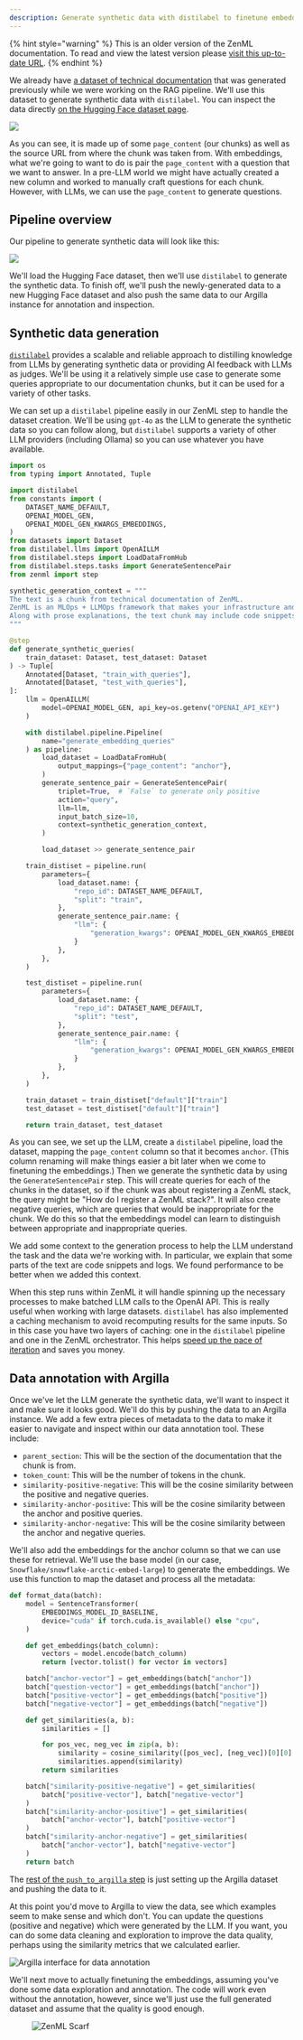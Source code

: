 ```yaml
---
description: Generate synthetic data with distilabel to finetune embeddings.
---
```


{% hint style="warning" %}
This is an older version of the ZenML documentation. To read and view the latest version please [visit this up-to-date URL](https://docs.zenml.io).
{% endhint %}


We already have [a dataset of technical documentation](https://huggingface.co/datasets/zenml/rag_qa_embedding_questions_0_60_0) that was generated
previously while we were working on the RAG pipeline. We'll use this dataset
to generate synthetic data with `distilabel`. You can inspect the data directly
[on the Hugging Face dataset page](https://huggingface.co/datasets/zenml/rag_qa_embedding_questions_0_60_0).

![](../../../.gitbook/assets/rag-dataset-hf.png)

As you can see, it is made up of some `page_content` (our chunks) as well as the
source URL from where the chunk was taken from. With embeddings, what we're
going to want to do is pair the `page_content` with a question that we want to
answer. In a pre-LLM world we might have actually created a new column and
worked to manually craft questions for each chunk. However, with LLMs, we can
use the `page_content` to generate questions.

## Pipeline overview

Our pipeline to generate synthetic data will look like this:

![](../../../.gitbook/assets/rag-synthetic-data-pipeline.png)

We'll load the Hugging Face dataset, then we'll use `distilabel` to generate the
synthetic data. To finish off, we'll push the newly-generated data to a new
Hugging Face dataset and also push the same data to our Argilla instance for
annotation and inspection.

## Synthetic data generation

[`distilabel`](https://github.com/argilla-io/distilabel) provides a scalable and
reliable approach to distilling knowledge from LLMs by generating synthetic data
or providing AI feedback with LLMs as judges. We'll be using it a relatively
simple use case to generate some queries appropriate to our documentation
chunks, but it can be used for a variety of other tasks.

We can set up a `distilabel` pipeline easily in our ZenML step to handle the
dataset creation. We'll be using `gpt-4o` as the LLM to generate the synthetic
data so you can follow along, but `distilabel` supports a variety of other LLM
providers (including Ollama) so you can use whatever you have available.

```python
import os
from typing import Annotated, Tuple

import distilabel
from constants import (
    DATASET_NAME_DEFAULT,
    OPENAI_MODEL_GEN,
    OPENAI_MODEL_GEN_KWARGS_EMBEDDINGS,
)
from datasets import Dataset
from distilabel.llms import OpenAILLM
from distilabel.steps import LoadDataFromHub
from distilabel.steps.tasks import GenerateSentencePair
from zenml import step

synthetic_generation_context = """
The text is a chunk from technical documentation of ZenML.
ZenML is an MLOps + LLMOps framework that makes your infrastructure and workflow metadata accessible to data science teams.
Along with prose explanations, the text chunk may include code snippets and logs but these are identifiable from the surrounding backticks.
"""

@step
def generate_synthetic_queries(
    train_dataset: Dataset, test_dataset: Dataset
) -> Tuple[
    Annotated[Dataset, "train_with_queries"],
    Annotated[Dataset, "test_with_queries"],
]:
    llm = OpenAILLM(
        model=OPENAI_MODEL_GEN, api_key=os.getenv("OPENAI_API_KEY")
    )

    with distilabel.pipeline.Pipeline(
        name="generate_embedding_queries"
    ) as pipeline:
        load_dataset = LoadDataFromHub(
            output_mappings={"page_content": "anchor"},
        )
        generate_sentence_pair = GenerateSentencePair(
            triplet=True,  # `False` to generate only positive
            action="query",
            llm=llm,
            input_batch_size=10,
            context=synthetic_generation_context,
        )

        load_dataset >> generate_sentence_pair

    train_distiset = pipeline.run(
        parameters={
            load_dataset.name: {
                "repo_id": DATASET_NAME_DEFAULT,
                "split": "train",
            },
            generate_sentence_pair.name: {
                "llm": {
                    "generation_kwargs": OPENAI_MODEL_GEN_KWARGS_EMBEDDINGS
                }
            },
        },
    )

    test_distiset = pipeline.run(
        parameters={
            load_dataset.name: {
                "repo_id": DATASET_NAME_DEFAULT,
                "split": "test",
            },
            generate_sentence_pair.name: {
                "llm": {
                    "generation_kwargs": OPENAI_MODEL_GEN_KWARGS_EMBEDDINGS
                }
            },
        },
    )

    train_dataset = train_distiset["default"]["train"]
    test_dataset = test_distiset["default"]["train"]

    return train_dataset, test_dataset
```

As you can see, we set up the LLM, create a `distilabel` pipeline, load the
dataset, mapping the `page_content` column so that it becomes `anchor`. (This
column renaming will make things easier a bit later when we come to finetuning
the embeddings.) Then we generate the synthetic data by using the `GenerateSentencePair`
step. This will create queries for each of the chunks in the dataset, so if the
chunk was about registering a ZenML stack, the query might be "How do I register
a ZenML stack?". It will also create negative queries, which are queries that
would be inappropriate for the chunk. We do this so that the embeddings model
can learn to distinguish between appropriate and inappropriate queries.

We add some context to the generation process to help the LLM
understand the task and the data we're working with. In particular, we explain
that some parts of the text are code snippets and logs. We found performance to
be better when we added this context.

When this step runs within ZenML it will handle spinning up the necessary
processes to make batched LLM calls to the OpenAI API. This is really useful
when working with large datasets. `distilabel` has also implemented a caching
mechanism to avoid recomputing results for the same inputs. So in this case you
have two layers of caching: one in the `distilabel` pipeline and one in the
ZenML orchestrator. This helps [speed up the pace of iteration](https://www.zenml.io/blog/iterate-fast) and saves you money.

## Data annotation with Argilla

Once we've let the LLM generate the synthetic data, we'll want to inspect it
and make sure it looks good. We'll do this by pushing the data to an Argilla
instance. We add a few extra pieces of metadata to the data to make it easier to
navigate and inspect within our data annotation tool. These include:

- `parent_section`: This will be the section of the documentation that the chunk
  is from.
- `token_count`: This will be the number of tokens in the chunk.
- `similarity-positive-negative`: This will be the cosine similarity between the
  positive and negative queries.
- `similarity-anchor-positive`: This will be the cosine similarity between the
  anchor and positive queries.
- `similarity-anchor-negative`: This will be the cosine similarity between the
  anchor and negative queries.

We'll also add the embeddings for the anchor column so that we can use these
for retrieval. We'll use the base model (in our case,
`Snowflake/snowflake-arctic-embed-large`) to generate the embeddings. We use
this function to map the dataset and process all the metadata:

```python
def format_data(batch):
    model = SentenceTransformer(
        EMBEDDINGS_MODEL_ID_BASELINE,
        device="cuda" if torch.cuda.is_available() else "cpu",
    )

    def get_embeddings(batch_column):
        vectors = model.encode(batch_column)
        return [vector.tolist() for vector in vectors]

    batch["anchor-vector"] = get_embeddings(batch["anchor"])
    batch["question-vector"] = get_embeddings(batch["anchor"])
    batch["positive-vector"] = get_embeddings(batch["positive"])
    batch["negative-vector"] = get_embeddings(batch["negative"])

    def get_similarities(a, b):
        similarities = []

        for pos_vec, neg_vec in zip(a, b):
            similarity = cosine_similarity([pos_vec], [neg_vec])[0][0]
            similarities.append(similarity)
        return similarities

    batch["similarity-positive-negative"] = get_similarities(
        batch["positive-vector"], batch["negative-vector"]
    )
    batch["similarity-anchor-positive"] = get_similarities(
        batch["anchor-vector"], batch["positive-vector"]
    )
    batch["similarity-anchor-negative"] = get_similarities(
        batch["anchor-vector"], batch["negative-vector"]
    )
    return batch
```

The [rest of the `push_to_argilla` step](https://github.com/zenml-io/zenml-projects/blob/main/llm-complete-guide/steps/push_to_argilla.py) is just setting up the Argilla
dataset and pushing the data to it.

At this point you'd move to Argilla to view the data, see which examples seem to
make sense and which don't. You can update the questions (positive and negative)
which were generated by the LLM. If you want, you can do some data cleaning and
exploration to improve the data quality, perhaps using the similarity metrics
that we calculated earlier.

![Argilla interface for data annotation](../../../.gitbook/assets/argilla-interface-embeddings-finetuning.png)

We'll next move to actually finetuning the embeddings, assuming you've done some
data exploration and annotation. The code will work even without the annotation,
however, since we'll just use the full generated dataset and assume that the
quality is good enough.

<!-- For scarf -->
<figure><img alt="ZenML Scarf" referrerpolicy="no-referrer-when-downgrade" src="https://static.scarf.sh/a.png?x-pxid=f0b4f458-0a54-4fcd-aa95-d5ee424815bc" /></figure>


